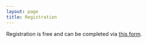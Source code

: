 ```yaml
---
layout: page
title: Registration
---
```

Registration is free and can be completed via [this form](https://docs.google.com/forms/d/e/1FAIpQLSfy9Ms3Lvb_UnB-eAdtpm4Ax5WOCXGROwO_8B43q_NMLz5Yxg/viewform?usp=header). 












